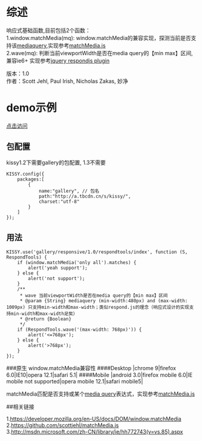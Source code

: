 # 综述
响应式基础函数,目前包括2个函数：    
1.window.matchMedia(mq): window.matchMedia的兼容实现，探测当前是否支持该[mediaquery](http://www.w3.org/TR/css3-mediaqueries/),实现参考[matchMedia.js](https://github.com/scottjehl/matchMedia.js)        
2.wave(mq): 判断当前viewportWidth是否在media query的【min max】区间,兼容ie6+ 实现参考[jquery respondjs plugin](http://responsejs.com/)    

版本：1.0    
作者：Scott Jehl, Paul Irish, Nicholas Zakas, 妙净
# demo示例
 [点击访问](http://miaojing.github.io/responsive/1.0//demo/respondtools.html)

## 包配置 
kissy1.2下需要gallery的包配置, 1.3不需要

    KISSY.config({
        packages:[
            {
                name:"gallery", // 包名
                path:"http://a.tbcdn.cn/s/kissy/",
                charset:"utf-8"
            }
        ]
    });

## 用法
    KISSY.use('gallery/responsive/1.0/respondtools/index', function (S, RespondTools) {
        if (window.matchMedia('only all').matches) {
            alert('yeah support');
        } else {
            alert('not support');
        }
        /**
         * wave 当前viewportWidth是否在media query的【min max】区间
         * @param {String} mediaquery (min-width:480px) and (max-width: 1009px) 只支持min-width和max-width；类似respond.js的理念（响应式设计的实现支持min-width和max-width足矣）
         * @return {Boolean} 
         */
        if (RespondTools.wave('(max-width: 768px)')) {
            alert('<=768px');
        } else {
            alert('>768px');
        }
    });

###原生 window.matchMedia兼容性
####Desktop
|chrome 9|firefox 6.0|IE10|opera 12.1|safari 5.1|
####Mobile
|android 3.0|firefox mobile 6.0|IE mobile not supported|opera mobile 12.1|safari mobile5|

matchMedia匹配是否支持或某个[media query]()表达式，实现参考[matchMedia.js](https://github.com/scottjehl/matchMedia.js)    

 ##相关链接

 1.https://developer.mozilla.org/en-US/docs/DOM/window.matchMedia    
 2.https://github.com/scottjehl/matchMedia.js    
 3.http://msdn.microsoft.com/zh-CN/library/ie/hh772743(v=vs.85).aspx    

